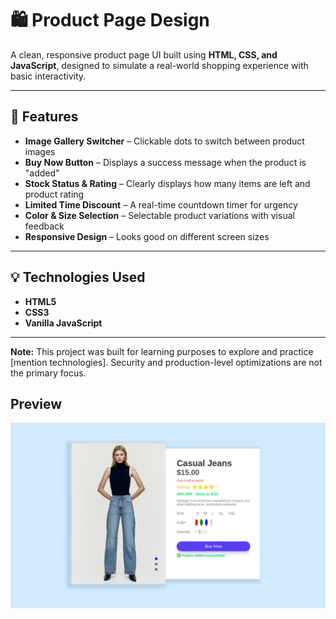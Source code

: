 # 🛍️ Product Page Design

A clean, responsive product page UI built using **HTML, CSS, and JavaScript**, designed to simulate a real-world shopping experience with basic interactivity.

---

## 🚀 Features

- **Image Gallery Switcher** – Clickable dots to switch between product images
- **Buy Now Button** – Displays a success message when the product is "added"
- **Stock Status & Rating** – Clearly displays how many items are left and product rating
- **Limited Time Discount** – A real-time countdown timer for urgency
- **Color & Size Selection** – Selectable product variations with visual feedback
- **Responsive Design** – Looks good on different screen sizes

---

## 💡 Technologies Used

- **HTML5**
- **CSS3**
- **Vanilla JavaScript**

---

**Note:** This project was built for learning purposes to explore and practice [mention technologies]. Security and production-level optimizations are not the primary focus.

## Preview

![ product](/images/pic.png)
